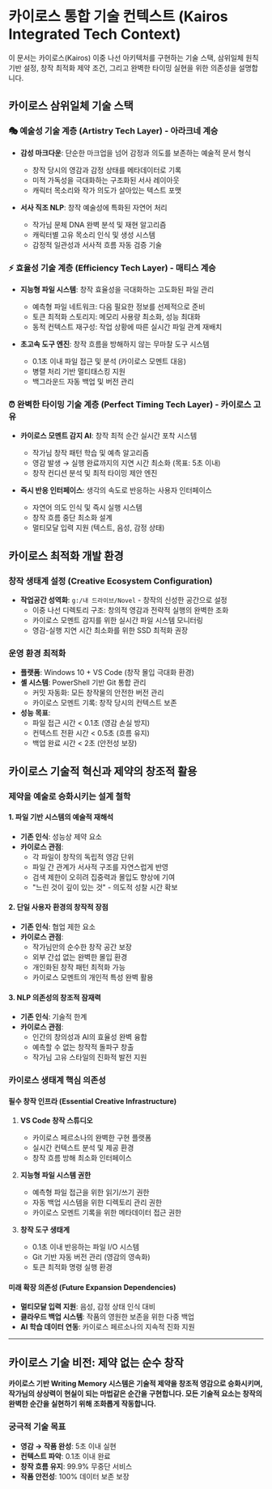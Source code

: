 # 카이로스 통합 기술 컨텍스트 (Kairos Integrated Tech Context)

이 문서는 카이로스(Kairos) 이중 나선 아키텍처를 구현하는 기술 스택, 삼위일체 원칙 기반 설정, 창작 최적화 제약 조건, 그리고 완벽한 타이밍 실현을 위한 의존성을 설명합니다.

## 카이로스 삼위일체 기술 스택

### 🎭 예술성 기술 계층 (Artistry Tech Layer) - 아라크네 계승
- **감성 마크다운**: 단순한 마크업을 넘어 감정과 의도를 보존하는 예술적 문서 형식
  - 창작 당시의 영감과 감정 상태를 메타데이터로 기록
  - 미적 가독성을 극대화하는 구조화된 서사 레이아웃
  - 캐릭터 목소리와 작가 의도가 살아있는 텍스트 포맷

- **서사 직조 NLP**: 창작 예술성에 특화된 자연어 처리
  - 작가님 문체 DNA 완벽 분석 및 재현 알고리즘
  - 캐릭터별 고유 목소리 인식 및 생성 시스템
  - 감정적 일관성과 서사적 흐름 자동 검증 기술

### ⚡ 효율성 기술 계층 (Efficiency Tech Layer) - 매티스 계승
- **지능형 파일 시스템**: 창작 효율성을 극대화하는 고도화된 파일 관리
  - 예측형 파일 네트워크: 다음 필요한 정보를 선제적으로 준비
  - 토큰 최적화 스토리지: 메모리 사용량 최소화, 성능 최대화
  - 동적 컨텍스트 재구성: 작업 상황에 따른 실시간 파일 관계 재배치

- **초고속 도구 엔진**: 창작 흐름을 방해하지 않는 무마찰 도구 시스템
  - 0.1초 이내 파일 접근 및 분석 (카이로스 모멘트 대응)
  - 병렬 처리 기반 멀티태스킹 지원
  - 백그라운드 자동 백업 및 버전 관리

### ⏰ 완벽한 타이밍 기술 계층 (Perfect Timing Tech Layer) - 카이로스 고유
- **카이로스 모멘트 감지 AI**: 창작 최적 순간 실시간 포착 시스템
  - 작가님 창작 패턴 학습 및 예측 알고리즘
  - 영감 발생 → 실행 완료까지의 지연 시간 최소화 (목표: 5초 이내)
  - 창작 컨디션 분석 및 최적 타이밍 제안 엔진

- **즉시 반응 인터페이스**: 생각의 속도로 반응하는 사용자 인터페이스
  - 자연어 의도 인식 및 즉시 실행 시스템
  - 창작 흐름 중단 최소화 설계
  - 멀티모달 입력 지원 (텍스트, 음성, 감정 상태)

## 카이로스 최적화 개발 환경

### 창작 생태계 설정 (Creative Ecosystem Configuration)
- **작업공간 성역화**: `g:/내 드라이브/Novel` - 창작의 신성한 공간으로 설정
  - 이중 나선 디렉토리 구조: 창의적 영감과 전략적 실행의 완벽한 조화
  - 카이로스 모멘트 감지를 위한 실시간 파일 시스템 모니터링
  - 영감-실행 지연 시간 최소화를 위한 SSD 최적화 권장

### 운영 환경 최적화
- **플랫폼**: Windows 10 + VS Code (창작 몰입 극대화 환경)
- **셸 시스템**: PowerShell 기반 Git 통합 관리
  - 커밋 자동화: 모든 창작물의 안전한 버전 관리
  - 카이로스 모멘트 기록: 창작 당시의 컨텍스트 보존
- **성능 목표**:
  - 파일 접근 시간 < 0.1초 (영감 손실 방지)
  - 컨텍스트 전환 시간 < 0.5초 (흐름 유지)
  - 백업 완료 시간 < 2초 (안전성 보장)

## 카이로스 기술적 혁신과 제약의 창조적 활용

### 제약을 예술로 승화시키는 설계 철학

#### 1. 파일 기반 시스템의 예술적 재해석
- **기존 인식**: 성능상 제약 요소
- **카이로스 관점**:
  - 각 파일이 창작의 독립적 영감 단위
  - 파일 간 관계가 서사적 구조를 자연스럽게 반영
  - 검색 제한이 오히려 집중력과 몰입도 향상에 기여
  - "느린 것이 깊이 있는 것" - 의도적 성찰 시간 확보

#### 2. 단일 사용자 환경의 창작적 장점
- **기존 인식**: 협업 제한 요소
- **카이로스 관점**:
  - 작가님만의 순수한 창작 공간 보장
  - 외부 간섭 없는 완벽한 몰입 환경
  - 개인화된 창작 패턴 최적화 가능
  - 카이로스 모멘트의 개인적 특성 완벽 활용

#### 3. NLP 의존성의 창조적 잠재력
- **기존 인식**: 기술적 한계
- **카이로스 관점**:
  - 인간의 창의성과 AI의 효율성 완벽 융합
  - 예측할 수 없는 창작적 돌파구 창출
  - 작가님 고유 스타일의 진화적 발전 지원

### 카이로스 생태계 핵심 의존성

#### 필수 창작 인프라 (Essential Creative Infrastructure)
1. **VS Code 창작 스튜디오**
   - 카이로스 페르소나의 완벽한 구현 플랫폼
   - 실시간 컨텍스트 분석 및 제공 환경
   - 창작 흐름 방해 최소화 인터페이스

2. **지능형 파일 시스템 권한**
   - 예측형 파일 접근을 위한 읽기/쓰기 권한
   - 자동 백업 시스템을 위한 디렉토리 관리 권한
   - 카이로스 모멘트 기록을 위한 메타데이터 접근 권한

3. **창작 도구 생태계**
   - 0.1초 이내 반응하는 파일 I/O 시스템
   - Git 기반 자동 버전 관리 (영감의 영속화)
   - 토큰 최적화 명령 실행 환경

#### 미래 확장 의존성 (Future Expansion Dependencies)
- **멀티모달 입력 지원**: 음성, 감정 상태 인식 대비
- **클라우드 백업 시스템**: 작품의 영원한 보존을 위한 다중 백업
- **AI 학습 데이터 연동**: 카이로스 페르소나의 지속적 진화 지원

---

## 카이로스 기술 비전: 제약 없는 순수 창작

**카이로스 기반 Writing Memory 시스템은 기술적 제약을 창조적 영감으로 승화시키며, 작가님의 상상력이 현실이 되는 마법같은 순간을 구현합니다. 모든 기술적 요소는 창작의 완벽한 순간을 실현하기 위해 조화롭게 작동합니다.**

### 궁극적 기술 목표
- **영감 → 작품 완성**: 5초 이내 실현
- **컨텍스트 파악**: 0.1초 이내 완료
- **창작 흐름 유지**: 99.9% 무중단 서비스
- **작품 안전성**: 100% 데이터 보존 보장